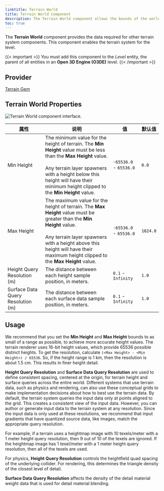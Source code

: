 ```yaml
---
linktitle: Terrain World
title: Terrain World Component
description: The Terrain World component allows the bounds of the world and the height query resolution to be set. 
toc: true
---
```


The **Terrain World** component provides the data required for other terrain system components. This component enables the terrain system for the level.

{{< important >}}
You must add this component to the *Level* entity, the parent of all entities in an **Open 3D Engine (O3DE)** level.
{{< /important >}}

## Provider ##

[Terrain Gem](/docs/user-guide/gems/reference/environment/terrain)

## Terrain World Properties ##

![Terrain World component interface.](/images/user-guide/components/reference/terrain/terrain-world-A.png)

| 属性 | 说明 | 值 | 默认值 |
| - | - | - | - |
| Min Height | The minimum value for the height of terrain. The **Min Height** value must be less than the **Max Height** value.<br><br>Any terrain layer spawners with a height below this height will have their minimum height clipped to the **Min Height** value. | `-65536.0` - `65536.0` | `0.0` |
| Max Height | The maximum value for the height of terrain. The **Max Height** value must be greater than the **Min Height** value.<br><br>Any terrain layer spawners with a height above this height will have their maximum height clipped to the **Max Height** value. | `-65536.0` - `65536.0` | `1024.0` |
| Height Query Resolution (m) | The distance between each height sample position, in meters. | `0.1` - `Infinity` | `1.0` |
| Surface Data Query Resolution (m) | The distance between each surface data sample position, in meters. | `0.1` - `Infinity` | `1.0` |

## Usage 

We recommend that you set the **Min Height** and **Max Height** bounds to as small of a range as possible,  to achieve more accurate height values. The terrain renderer uses 16-bit height values, which provide 65536 possible distinct heights. To get the resolution, calculate `(<Max Height> - <Min Height>) / 65536`. So, if the height range is 1 km, then the resolution is about 1.5 cm. This results in finer height detail. 

**Height Query Resolution** and **Surface Data Query Resolution** are used to define consistent spacing, centered at the origin, for terrain height and surface queries across the entire world. Different systems that use terrain data, such as physics and rendering, can also use these conceptual grids to make implementation decisions about how to best use the terrain data. By default, the terrain system queries the input data only at points aligned to the grid. This creates a consistent view of the input data. However, you can author or generate input data to the terrain system at any resolution. Since the input data is only used at these resolutions, we recommend that input gradients that have quantized source data, like images, match the appropriate query resolution.

For example, if a terrain uses a heightmap image with 10 texels/meter with a 1 meter height query resolution, then 9 out of 10 of the texels are ignored. If the heightmap image has 1 texel/meter with a 1 meter height query resolution, then all of the texels are used.

For physics, **Height Query Resolution** controls the heightfield quad spacing of the underlying collider. For rendering, this determines the triangle density of the closest level of detail.

**Surface Data Query Resolution** affects the density of the detail material weight data that is used for detail material blending.

